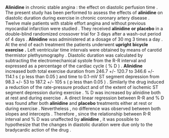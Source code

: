 **Alinidine** in chronic stable angina : the effect on diastolic perfusion time . The present study has been performed to assess the effects of **alinidine** on diastolic duration during exercise in chronic coronary artery disease . Twelve male patients with stable effort angina and without previous myocardial infarction were studied . They received **alinidine** **or** **placebo** in a double-blind randomized crossover trial for 3 days after a wash-out period of 4 days . **Alinidine** was administered at a dosage of 30 mg 3 times a day . At the end of each treatment the patients underwent **upright** **bicycle** **exercise** **.** Left ventricular time intervals were obtained by means of carotid thermistor plethysmography . Diastolic duration was calculated by subtracting the electromechanical systole from the R-R interval and expressed as a percentage of the cardiac cycle ( % D ) . **Alinidine** increased both total exercise duration from 246.7 +/- 120.7 to 346.6 +/- 114.1 s ( p less than 0.05 ) and time to 0.1-mV ST segment depression from 98.3 +/- 53 to 187.2 +/- 105 s ( p less than 0.05 ) . Similarly the drug induced a reduction of the rate-pressure product and of the extent of ischemic ST segment depression during exercise . % D was increased by alinidine both at rest and during exercise . A direct linear regression between R-R and % D was found after both **alinidine** and **placebo** treatments either at rest or during exercise . Nevertheless , no difference was observed between both slopes and intercepts . Therefore , since the relationship between R-R interval and % D was unaffected by **alinidine** , it was possible to hypothesize that the changes in diastolic duration were due only to the bradycardic action of the drug . 